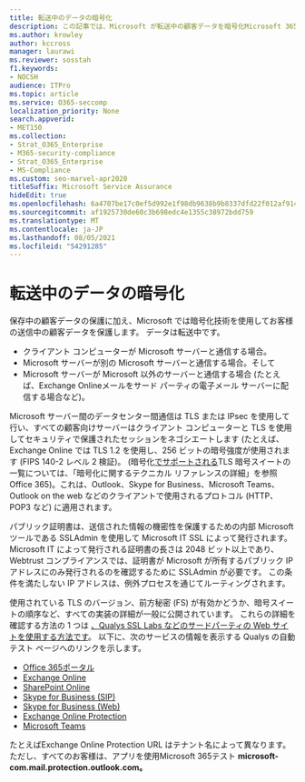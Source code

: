```yaml
---
title: 転送中のデータの暗号化
description: この記事では、Microsoft が転送中の顧客データを暗号化Microsoft 365説明します。
ms.author: krowley
author: kccross
manager: laurawi
ms.reviewer: sosstah
f1.keywords:
- NOCSH
audience: ITPro
ms.topic: article
ms.service: O365-seccomp
localization_priority: None
search.appverid:
- MET150
ms.collection:
- Strat_O365_Enterprise
- M365-security-compliance
- Strat_O365_Enterprise
- MS-Compliance
ms.custom: seo-marvel-apr2020
titleSuffix: Microsoft Service Assurance
hideEdit: true
ms.openlocfilehash: 6a4707be17c0ef5d992e1f98db9638b9b8337dfd22f012af914ef65891c315ed
ms.sourcegitcommit: af1925730de60c3b698edc4e1355c38972bdd759
ms.translationtype: MT
ms.contentlocale: ja-JP
ms.lasthandoff: 08/05/2021
ms.locfileid: "54291285"
---
```

# <a name="encryption-for-data-in-transit"></a>転送中のデータの暗号化

保存中の顧客データの保護に加え、Microsoft では暗号化技術を使用してお客様の送信中の顧客データを保護します。 データは転送中です。

- クライアント コンピューターが Microsoft サーバーと通信する場合。
- Microsoft サーバーが別の Microsoft サーバーと通信する場合。そして
- Microsoft サーバーが Microsoft 以外のサーバーと通信する場合 (たとえば、Exchange Onlineメールをサード パーティの電子メール サーバーに配信する場合など)。

Microsoft サーバー間のデータセンター間通信は TLS または IPsec を使用して行い、すべての顧客向けサーバーはクライアント コンピューターと TLS を使用してセキュリティで保護されたセッションをネゴシエートします (たとえば、Exchange Online では TLS 1.2 を使用し、256 ビットの暗号強度が使用されます (FIPS 140-2 レベル 2 検証)。 (暗号化[でサポートされる](/microsoft-365/compliance/technical-reference-details-about-encryption)TLS 暗号スイートの一覧については、「暗号化に関するテクニカル リファレンスの詳細」を参照Office 365)。これは、Outlook、Skype for Business、Microsoft Teams、Outlook on the web などのクライアントで使用されるプロトコル (HTTP、POP3 など) に適用されます。

パブリック証明書は、送信された情報の機密性を保護するための内部 Microsoft ツールである SSLAdmin を使用して Microsoft IT SSL によって発行されます。 Microsoft IT によって発行される証明書の長さは 2048 ビット以上であり、Webtrust コンプライアンスでは、証明書が Microsoft が所有するパブリック IP アドレスにのみ発行されるのを確認するために SSLAdmin が必要です。 この条件を満たしない IP アドレスは、例外プロセスを通じてルーティングされます。

使用されている TLS のバージョン、前方秘密 (FS) が有効かどうか、暗号スイートの順序など、すべての実装の詳細が一般に公開されています。 これらの詳細を確認する方法の 1 つは [、Qualys SSL Labs などのサードパーティの Web サイトを使用する方法です](https://www.ssllabs.com)。 以下に、次のサービスの情報を表示する Qualys の自動テスト ページへのリンクを示します。

- [Office 365ポータル](https://www.ssllabs.com/ssltest/analyze.html?d=portal.office.com&hideResults=on)
- [Exchange Online](https://www.ssllabs.com/ssltest/analyze.html?d=outlook.office365.com&hideResults=on)
- [SharePoint Online](https://www.ssllabs.com/ssltest/analyze.html?d=microsoft-my.sharepoint.com&hideResults=on)
- [Skype for Business (SIP)](https://www.ssllabs.com/ssltest/analyze.html?d=sipdir.online.lync.com)
- [Skype for Business (Web)](https://www.ssllabs.com/ssltest/analyze.html?d=webdir.online.lync.com&hideResults=on)
- [Exchange Online Protection](https://ssl-tools.net/mailservers/microsoft-com.mail.protection.outlook.com)
- [Microsoft Teams](https://www.ssllabs.com/ssltest/analyze.html?d=teams.microsoft.com&latest)

たとえばExchange Online Protection URL はテナント名によって異なります。ただし、すべてのお客様は、アプリを使用Microsoft 365テスト **microsoft-com.mail.protection.outlook.com。**
